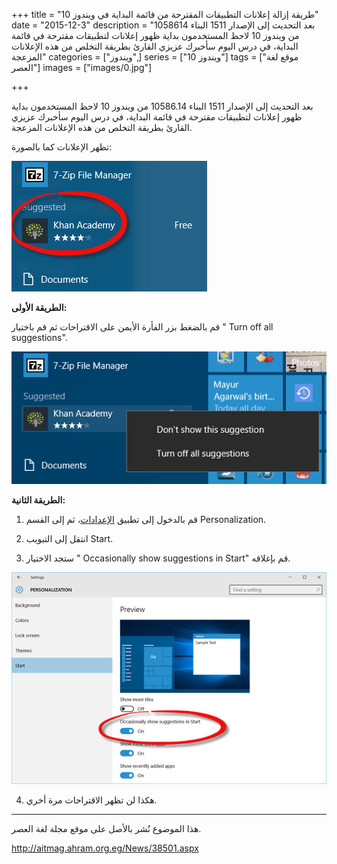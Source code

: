 +++
title = "طريقة إزالة إعلانات التطبيقات المقترحة من قائمة البداية في ويندوز 10"
date = "2015-12-3"
description = "بعد التحديث إلى الإصدار 1511 البناء 1058614 من ويندوز 10 لاحظ المستخدمون بداية ظهور إعلانات لتطبيقات مقترحة في قائمة البداية، في درس اليوم سأخبرك عزيزي القارئ بطريقة التخلص من هذه الإعلانات المزعجة"
categories = ["ويندوز",]
series = ["ويندوز 10"]
tags = ["موقع لغة العصر"]
images = ["images/0.jpg"]

+++

بعد التحديث إلى الإصدار 1511 البناء 10586.14 من ويندوز 10 لاحظ المستخدمون بداية ظهور إعلانات لتطبيقات مقترحة في قائمة البداية، في درس اليوم سأخبرك عزيزي القارئ بطريقة التخلص من هذه الإعلانات المزعجة.

تظهر الإعلانات كما بالصورة:

![1](images/1.png)

**الطريقة الأولى:**

قم بالضغط بزر الفأرة الأيمن على الاقتراحات ثم قم باختيار " Turn off all suggestions".

![2](images/2.png)

**الطريقة الثانية:**

1. قم بالدخول إلى تطبيق [الإعدادات](()ٕعدادات.aspx)، ثم إلى القسم Personalization.

2. انتقل إلى التبويب Start.

3. ستجد الاختيار " Occasionally show suggestions in Start" قم بإغلاقه.

![3](images/3.png)

4. هكذا لن تظهر الاقتراحات مرة أخري.


---
هذا الموضوع نٌشر باﻷصل على موقع مجلة لغة العصر.

http://aitmag.ahram.org.eg/News/38501.aspx
